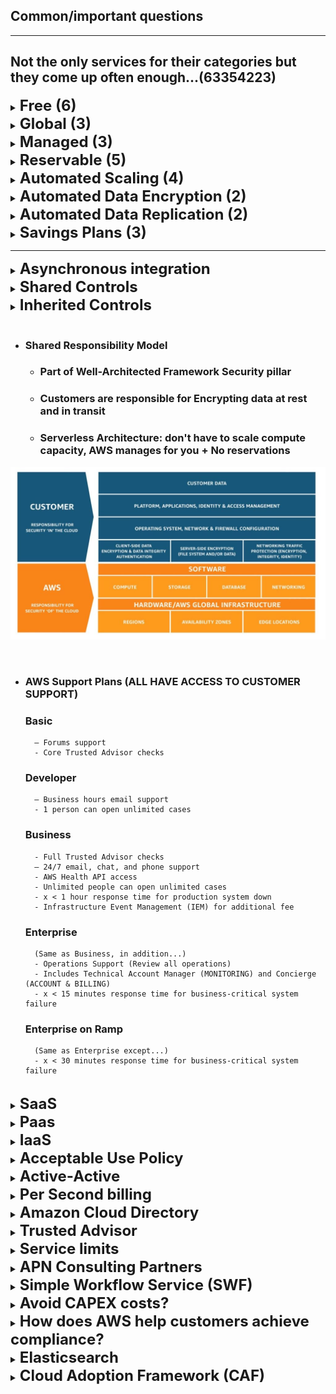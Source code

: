 ## **Common/important questions**

---

## Not the only services for their categories but they come up often enough...**(63354223)**
<details>
  	<summary>
		<strong>
			<font size=5>
				Free (6)
			</font>
		</strong>
	</summary>
	<font size=4>
		IAM, Auto Scaling, Billing Dashboard, Bulletins, Security Blog, Whitepapers
	</font>
</details>

<details>
  	<summary>
		<strong>
			<font size=5>
				Global (3)
			</font>
		</strong>
	</summary>
	<font size=4>
		IAM, S3, CloudFront
	</font>
</details>

<details>
  	<summary>
		<strong>
			<font size=5>
				Managed (3)
			</font>
		</strong>
	</summary>
	<font size=4>
		DynamoDB, RDS, EMR
	</font>
</details>

<details>
  	<summary>
		<strong>
			<font size=5>
				Reservable (5)
			</font>
		</strong>
	</summary>
	<font size=4>
		DynamoDB, RDS, EC2, Redshift, ElastiCache
	</font>
</details>

<details>
  	<summary>
		<strong>
			<font size=5>
				Automated Scaling (4)
			</font>
		</strong>
	</summary>
	<font size=4>
		DynamoDB, Aurora, S3, Lambda
	</font>
</details>

<details>
  	<summary>
		<strong>
			<font size=5>
				Automated Data Encryption (2)
			</font>
		</strong>
	</summary>
	<font size=4>
		Storage Gateway, S3 Glacier
	</font>
</details>

<details>
  	<summary>
		<strong>
			<font size=5>
				Automated Data Replication (2)
			</font>
		</strong>
	</summary>
	<font size=4>
		Aurora, S3
	</font>
</details>

<details>
  	<summary>
		<strong>
			<font size=5>
				Savings Plans (3)
			</font>
		</strong>
	</summary>
	<font size=4>
		EC2, Lambda, Fargate
	</font>
</details>

---

<details>
  	<summary>
		<strong>
			<font size=5>
				Asynchronous integration
			</font>
		</strong>
	</summary>
	<font size=4>
		Loose coupling between services (SQS, Step Functions...)
	</font>
</details>

<details>
  	<summary>
		<strong>
			<font size=5>
				Shared Controls
			</font>
		</strong>
	</summary>
	<font size=4>
		Applies to both AWS and customer
	</font>
</details>

<details>
  	<summary>
		<strong>
			<font size=5>
				Inherited Controls
			</font>
		</strong>
	</summary>
	<font size=4>
		Managed for the customer by AWS
	</font>
</details>


<br>

- ### **Shared Responsibility Model**

	- ### Part of Well-Architected Framework **Security** pillar
	- ### Customers are responsible for **Encrypting data at rest** and **in transit**
	- ### Serverless Architecture: don't have to scale compute capacity, AWS manages for you + No reservations

![](sharedResponsibilityModel.jpg)

<br>

- ### **AWS Support Plans (ALL HAVE ACCESS TO CUSTOMER SUPPORT)**
	### **Basic**
		– Forums support
		- Core Trusted Advisor checks
	### **Developer**
		– Business hours email support
		- 1 person can open unlimited cases
	### **Business**
		- Full Trusted Advisor checks
		– 24/7 email, chat, and phone support
		- AWS Health API access
		- Unlimited people can open unlimited cases
		- x < 1 hour response time for production system down
		- Infrastructure Event Management (IEM) for additional fee
	### **Enterprise**
		(Same as Business, in addition...)
		- Operations Support (Review all operations)
		- Includes Technical Account Manager (MONITORING) and Concierge (ACCOUNT & BILLING)
		- x < 15 minutes response time for business-critical system failure
	### **Enterprise on Ramp**
		(Same as Enterprise except...)
		- x < 30 minutes response time for business-critical system failure

<br>

<details>
  	<summary>
		<strong>
			<font size=5>
				SaaS
			</font>
		</strong>
	</summary>
	<font size=4>
		Whole stack is managed for you; Focus on how you will use the software
	</font>
</details>

<details>
  	<summary>
		<strong>
			<font size=5>
				Paas
			</font>
		</strong>
	</summary>
	<font size=4>
		Don’t need to manage infrastructure (hardware and OS); Focus on deployment and management of applications.
	</font>
</details>

<details>
  	<summary>
		<strong>
			<font size=5>
				IaaS
			</font>
		</strong>
	</summary>
	<font size=4>
		Hardware and hypervisor are managed for you; Most flexibility and control
	</font>
</details>

<details>
  	<summary>
		<strong>
			<font size=5>
				Acceptable Use Policy
			</font>
		</strong>
	</summary>
	<font size=4>
		Customers can Penetration test selected services in their infrastructure without needing approval from AWS
	</font>
</details>

<details>
  	<summary>
		<strong>
			<font size=5>
				Active-Active
			</font>
		</strong>
	</summary>
	<font size=4>
		Workload deployed to multiple regions; fault tolerance for natural disasters
	</font>
</details>

<details>
  	<summary>
		<strong>
			<font size=5>
				Per Second billing
			</font>
		</strong>
	</summary>
	<font size=4>
		Linux, Windows, Ubuntu
	</font>
</details>

<details>
  	<summary>
		<strong>
			<font size=5>
				Amazon Cloud Directory
			</font>
		</strong>
	</summary>
	<font size=4>
		Organize data hierarchies based on relationships
	</font>
</details>

<details>
  	<summary>
		<strong>
			<font size=5>
				Trusted Advisor
			</font>
		</strong>
	</summary>
	<font size=4>
		Real-time recommendations to optimize Cost, Security, Fault tolerance, Performance + Identify underutilized EC2 instances <strong>AND</strong> unrestricted access to EC2 instance ports
	</font>
</details>

<details>
  	<summary>
		<strong>
			<font size=5>
				Service limits
			</font>
		</strong>
	</summary>
	<font size=4>
		Contact AWS support to increase service limits + AWS Trusted Advisor monitors service limits
	</font>
</details>

<details>
  	<summary>
		<strong>
			<font size=5>
				APN Consulting Partners
			</font>
		</strong>
	</summary>
	<font size=4>
		Professionals help design, build and manage AWS workloads
	</font>
</details>

<details>
  	<summary>
		<strong>
			<font size=5>
				Simple Workflow Service (SWF)
			</font>
		</strong>
	</summary>
	<font size=4>
		Coordinate tasks across distributed application components
	</font>
</details>

<details>
  	<summary>
		<strong>
			<font size=5>
				Avoid CAPEX costs?
			</font>
		</strong>
	</summary>
	<font size=4>
		Public cloud
	</font>
</details>

<details>
  	<summary>
		<strong>
			<font size=5>
				How does AWS help customers achieve compliance?
			</font>
		</strong>
	</summary>
	<font size=4>
		AWS has common compliance certifications: PCI, ISO, HIPAA
	</font>
</details>

<details>
  	<summary>
		<strong>
			<font size=5>
				Elasticsearch
			</font>
		</strong>
	</summary>
	<font size=4>
		Operational analytics; visualize data
	</font>
</details>

<details>
  	<summary>
		<strong>
			<font size=5>
				Cloud Adoption Framework (CAF)
			</font>
		</strong>
	</summary>
	<font size=4>
		Help organizations build a road map for successful cloud adoption
	</font>
</details>